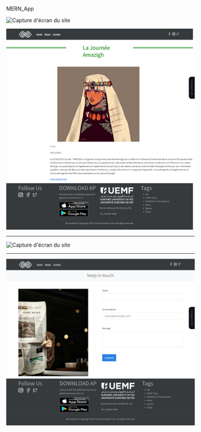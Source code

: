  M E R N _ A p p 
 
![Capture d'écran du site](https://github.com/souha-ila/MERN_App/blob/main/frontend/1.png)


![Capture d'écran du site](https://github.com/souha-ila/MERN_App/blob/main/frontend/2.png)

--------------
![Capture d'écran du site](https://github.com/souha-ila/MERN_App/blob/main/frontend/3.png)

-------------
![Capture d'écran du site](https://github.com/souha-ila/MERN_App/blob/main/frontend/4.png)

